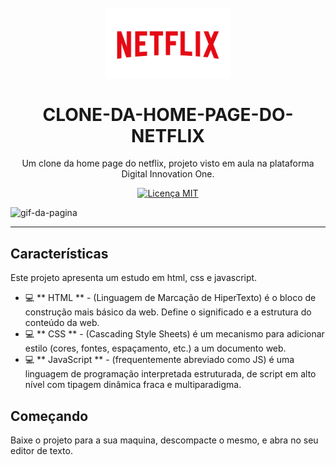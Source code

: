 
<h1 align = "center">
<br>
  <img src = "https://github.com/Silvio-Hub/home-page-netflix/blob/master/img/netflixLogo.png?raw=true" alt = "CLONE-HOME-PAGE-NETFLIX" width = "200">
<br>
<br>
CLONE-DA-HOME-PAGE-DO-NETFLIX
</h1>

<p align = "center"> Um clone da home page do netflix, projeto visto em aula na plataforma Digital Innovation One. </p>

<p align = "center">
  <a href="https://opensource.org/licenses/MIT">
    <img src = "https://img.shields.io/badge/License-MIT-blue.svg" alt = "Licença MIT">
  </a>
</p>

<div>
  <img src = "https://github.com/Silvio-Hub/home-page-netflix/blob/master/img/ezgif.com-gif-maker.gif?raw=true" alt = "gif-da-pagina" height = "425">
  
</div>

<hr />

## Características

Este projeto apresenta um estudo em html, css e javascript.

- 💻 ** HTML ** - (Linguagem de Marcação de HiperTexto) é o bloco de construção mais básico da web. Define o significado e a estrutura do conteúdo da web.
- 💻 ** CSS ** - (Cascading Style Sheets) é um mecanismo para adicionar estilo (cores, fontes, espaçamento, etc.) a um documento web.
- 💻 ** JavaScript ** - (frequentemente abreviado como JS) é uma linguagem de programação interpretada estruturada, de script em alto nível com tipagem dinâmica fraca e multiparadigma.

## Começando

Baixe o projeto para a sua maquina, descompacte o mesmo, e abra no seu editor de texto.
